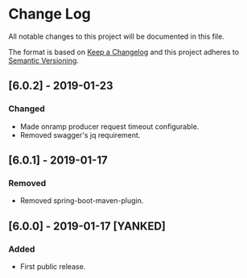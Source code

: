 # Change Log
All notable changes to this project will be documented in this file.

The format is based on [Keep a Changelog](http://keepachangelog.com/)
and this project adheres to [Semantic Versioning](http://semver.org/).

## [6.0.2] - 2019-01-23
### Changed
- Made onramp producer request timeout configurable.
- Removed swagger's jq requirement.

## [6.0.1] - 2019-01-17
### Removed
- Removed spring-boot-maven-plugin.

## [6.0.0] - 2019-01-17 [YANKED]
### Added
- First public release.
